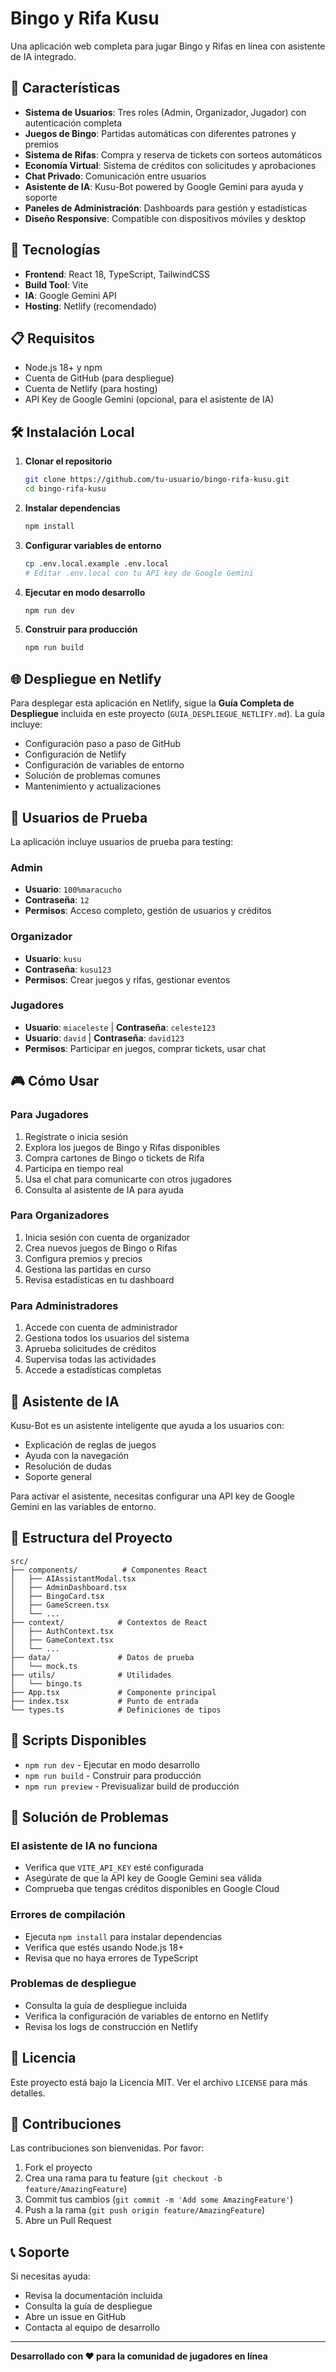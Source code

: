 # Bingo y Rifa Kusu

Una aplicación web completa para jugar Bingo y Rifas en línea con asistente de IA integrado.

## 🎯 Características

- **Sistema de Usuarios**: Tres roles (Admin, Organizador, Jugador) con autenticación completa
- **Juegos de Bingo**: Partidas automáticas con diferentes patrones y premios
- **Sistema de Rifas**: Compra y reserva de tickets con sorteos automáticos
- **Economía Virtual**: Sistema de créditos con solicitudes y aprobaciones
- **Chat Privado**: Comunicación entre usuarios
- **Asistente de IA**: Kusu-Bot powered by Google Gemini para ayuda y soporte
- **Paneles de Administración**: Dashboards para gestión y estadísticas
- **Diseño Responsive**: Compatible con dispositivos móviles y desktop

## 🚀 Tecnologías

- **Frontend**: React 18, TypeScript, TailwindCSS
- **Build Tool**: Vite
- **IA**: Google Gemini API
- **Hosting**: Netlify (recomendado)

## 📋 Requisitos

- Node.js 18+ y npm
- Cuenta de GitHub (para despliegue)
- Cuenta de Netlify (para hosting)
- API Key de Google Gemini (opcional, para el asistente de IA)

## 🛠️ Instalación Local

1. **Clonar el repositorio**
   ```bash
   git clone https://github.com/tu-usuario/bingo-rifa-kusu.git
   cd bingo-rifa-kusu
   ```

2. **Instalar dependencias**
   ```bash
   npm install
   ```

3. **Configurar variables de entorno**
   ```bash
   cp .env.local.example .env.local
   # Editar .env.local con tu API key de Google Gemini
   ```

4. **Ejecutar en modo desarrollo**
   ```bash
   npm run dev
   ```

5. **Construir para producción**
   ```bash
   npm run build
   ```

## 🌐 Despliegue en Netlify

Para desplegar esta aplicación en Netlify, sigue la **Guía Completa de Despliegue** incluida en este proyecto (`GUIA_DESPLIEGUE_NETLIFY.md`). La guía incluye:

- Configuración paso a paso de GitHub
- Configuración de Netlify
- Configuración de variables de entorno
- Solución de problemas comunes
- Mantenimiento y actualizaciones

## 👥 Usuarios de Prueba

La aplicación incluye usuarios de prueba para testing:

### Admin
- **Usuario**: `100%maracucho`
- **Contraseña**: `12`
- **Permisos**: Acceso completo, gestión de usuarios y créditos

### Organizador
- **Usuario**: `kusu`
- **Contraseña**: `kusu123`
- **Permisos**: Crear juegos y rifas, gestionar eventos

### Jugadores
- **Usuario**: `miaceleste` | **Contraseña**: `celeste123`
- **Usuario**: `david` | **Contraseña**: `david123`
- **Permisos**: Participar en juegos, comprar tickets, usar chat

## 🎮 Cómo Usar

### Para Jugadores
1. Regístrate o inicia sesión
2. Explora los juegos de Bingo y Rifas disponibles
3. Compra cartones de Bingo o tickets de Rifa
4. Participa en tiempo real
5. Usa el chat para comunicarte con otros jugadores
6. Consulta al asistente de IA para ayuda

### Para Organizadores
1. Inicia sesión con cuenta de organizador
2. Crea nuevos juegos de Bingo o Rifas
3. Configura premios y precios
4. Gestiona las partidas en curso
5. Revisa estadísticas en tu dashboard

### Para Administradores
1. Accede con cuenta de administrador
2. Gestiona todos los usuarios del sistema
3. Aprueba solicitudes de créditos
4. Supervisa todas las actividades
5. Accede a estadísticas completas

## 🤖 Asistente de IA

Kusu-Bot es un asistente inteligente que ayuda a los usuarios con:
- Explicación de reglas de juegos
- Ayuda con la navegación
- Resolución de dudas
- Soporte general

Para activar el asistente, necesitas configurar una API key de Google Gemini en las variables de entorno.

## 📁 Estructura del Proyecto

```
src/
├── components/          # Componentes React
│   ├── AIAssistantModal.tsx
│   ├── AdminDashboard.tsx
│   ├── BingoCard.tsx
│   ├── GameScreen.tsx
│   └── ...
├── context/            # Contextos de React
│   ├── AuthContext.tsx
│   ├── GameContext.tsx
│   └── ...
├── data/               # Datos de prueba
│   └── mock.ts
├── utils/              # Utilidades
│   └── bingo.ts
├── App.tsx             # Componente principal
├── index.tsx           # Punto de entrada
└── types.ts            # Definiciones de tipos
```

## 🔧 Scripts Disponibles

- `npm run dev` - Ejecutar en modo desarrollo
- `npm run build` - Construir para producción
- `npm run preview` - Previsualizar build de producción

## 🐛 Solución de Problemas

### El asistente de IA no funciona
- Verifica que `VITE_API_KEY` esté configurada
- Asegúrate de que la API key de Google Gemini sea válida
- Comprueba que tengas créditos disponibles en Google Cloud

### Errores de compilación
- Ejecuta `npm install` para instalar dependencias
- Verifica que estés usando Node.js 18+
- Revisa que no haya errores de TypeScript

### Problemas de despliegue
- Consulta la guía de despliegue incluida
- Verifica la configuración de variables de entorno en Netlify
- Revisa los logs de construcción en Netlify

## 📄 Licencia

Este proyecto está bajo la Licencia MIT. Ver el archivo `LICENSE` para más detalles.

## 🤝 Contribuciones

Las contribuciones son bienvenidas. Por favor:

1. Fork el proyecto
2. Crea una rama para tu feature (`git checkout -b feature/AmazingFeature`)
3. Commit tus cambios (`git commit -m 'Add some AmazingFeature'`)
4. Push a la rama (`git push origin feature/AmazingFeature`)
5. Abre un Pull Request

## 📞 Soporte

Si necesitas ayuda:
- Revisa la documentación incluida
- Consulta la guía de despliegue
- Abre un issue en GitHub
- Contacta al equipo de desarrollo

---

**Desarrollado con ❤️ para la comunidad de jugadores en línea**


